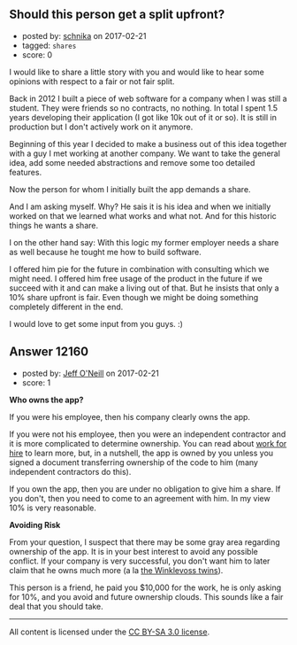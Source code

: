## Should this person get a split upfront?

- posted by: [schnika](https://stackexchange.com/users/2161540/schnika) on 2017-02-21
- tagged: `shares`
- score: 0

<p>I would like to share a little story with you and would like to hear some opinions with respect to a fair or not fair split.</p>

<p>Back in 2012 I built a piece of web software for a company when I was still a student. They were friends so no contracts, no nothing. In total I spent 1.5 years developing their application (I got like 10k out of it or so). It is still in production but I don't actively work on it anymore.</p>

<p>Beginning of this year I decided to make a business out of this idea together with a guy I met working at another company. We want to take the general idea, add some needed abstractions and remove some too detailed features.</p>

<p>Now the person for whom I initially built the app demands a share.</p>

<p>And I am asking myself. Why? He sais it is his idea and when we initially worked on that we learned what works and what not. And for this historic things he wants a share.</p>

<p>I on the other hand say: With this logic my former employer needs a share as well because he tought me how to build software.</p>

<p>I offered him pie for the future in combination with consulting which we might need. I offered him free usage of the product in the future if we succeed with it and can make a living out of that. But he insists that only a 10% share upfront is fair. Even though we might be doing something completely different in the end.</p>

<p>I would love to get some input from you guys. :)</p>



## Answer 12160

- posted by: [Jeff O'Neill](https://stackexchange.com/users/46273/jeff-o-neill) on 2017-02-21
- score: 1

<p><strong>Who owns the app?</strong></p>

<p>If you were his employee, then his company clearly owns the app.  </p>

<p>If you were not his employee, then you were an independent contractor and it is more complicated to determine ownership.  You can read about <a href="https://en.wikipedia.org/wiki/Work_for_hire" rel="nofollow noreferrer">work for hire</a> to learn more, but, in a nutshell, the app is owned by you unless you signed a document transferring ownership of the code to him (many independent contractors do this).</p>

<p>If you own the app, then you are under no obligation to give him a share.  If you don't, then you need to come to an agreement with him.  In my view 10% is very reasonable.</p>

<p><strong>Avoiding Risk</strong></p>

<p>From your question, I suspect that there may be some gray area regarding ownership of the app.  It is in your best interest to avoid any possible conflict.  If your company is very successful, you don't want him to later claim that he owns much more (a la <a href="https://en.wikipedia.org/wiki/Winklevoss_twins" rel="nofollow noreferrer">the Winklevoss twins</a>).</p>

<p>This person is a friend, he paid you $10,000 for the work, he is only asking for 10%, and you avoid and future ownership clouds.  This sounds like a fair deal that you should take.</p>




---

All content is licensed under the [CC BY-SA 3.0 license](https://creativecommons.org/licenses/by-sa/3.0/).

